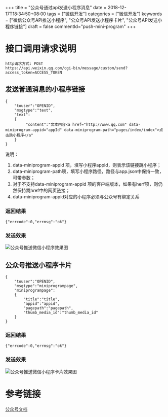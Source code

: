 +++
title = "公众号通过api发送小程序消息"
date = 2018-12-17T18:34:50+08:00
tags = ["微信开发"]
categories = ["微信开发"]
keywords = ["微信公众号API推送小程序", "公众号API发送小程序卡片", "公众号API发送小程序链接"]
draft = false
commentId="push-mini-program"
+++

# 接口调用请求说明
```
http请求方式: POST
https://api.weixin.qq.com/cgi-bin/message/custom/send?access_token=ACCESS_TOKEN
```
## 发送普通消息的小程序链接
```
{
    "touser":"OPENID",
    "msgtype":"text",
    "text":
    {
         "content":"文本内容<a href="http://www.qq.com" data-miniprogram-appid="appId" data-miniprogram-path="pages/index/index">点击跳小程序</a"
    }
}
```
说明：

1. data-miniprogram-appid 项，填写小程序appid，则表示该链接跳小程序；
2. data-miniprogram-path项，填写小程序路径，路径与app.json中保持一致，可带参数；
3. 对于不支持data-miniprogram-appid 项的客户端版本，如果有herf项，则仍然保持跳href中的网页链接；
4. data-miniprogram-appid对应的小程序必须与公众号有绑定关系

### 返回结果
`{"errcode":0,"errmsg":"ok"}`

### 发送效果
![公众号推送微信小程序效果图](http://pic.artacode.com/msg.png)

## 公众号推送小程序卡片
```
{
    "touser":"OPENID",
    "msgtype":"miniprogrampage",
    "miniprogrampage":
    {
        "title":"title",
        "appid":"appid",
        "pagepath":"pagepath",
        "thumb_media_id":"thumb_media_id"
    }
}
```

### 返回结果
`{"errcode":0,"errmsg":"ok"}`


### 发送效果
![公众号推送微信小程序卡片效果图](http://pic.artacode.com/card-me.png)

# 参考链接
[公众号文档](https://mp.weixin.qq.com/wiki?t=resource/res_main&id=mp1444738730)

